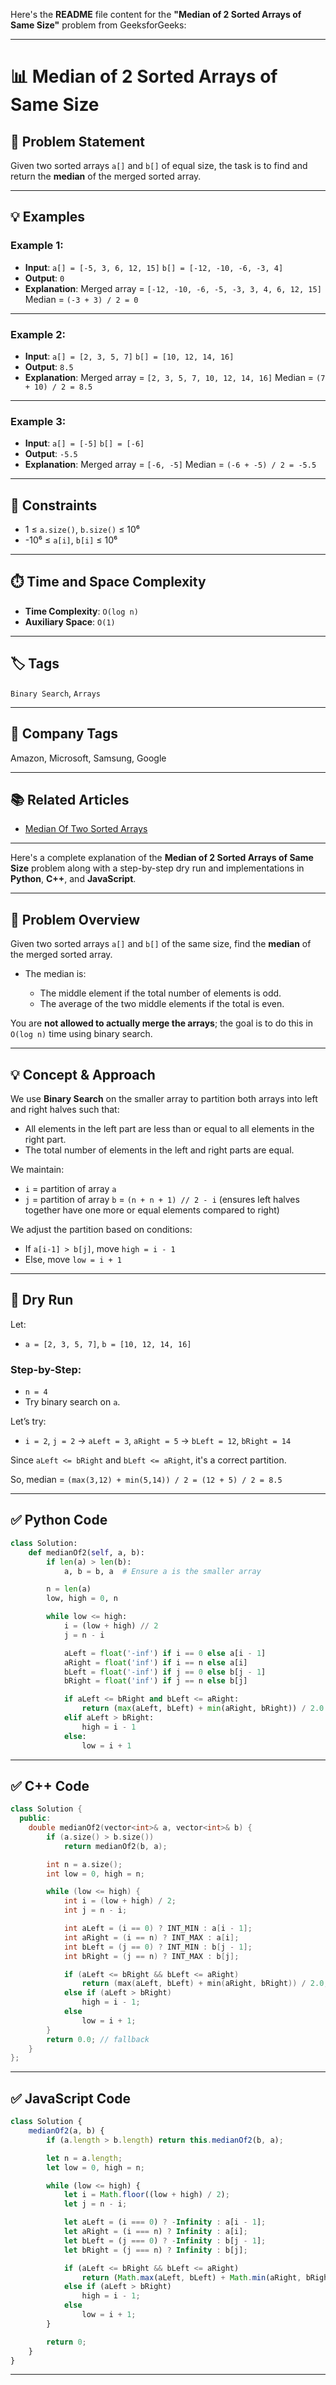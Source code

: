 Here's the **README** file content for the **"Median of 2 Sorted Arrays of Same Size"** problem from GeeksforGeeks:

---

# 📊 Median of 2 Sorted Arrays of Same Size

## 📝 Problem Statement

Given two sorted arrays `a[]` and `b[]` of equal size, the task is to find and return the **median** of the merged sorted array.

---

## 💡 Examples

### Example 1:

* **Input**:
  `a[] = [-5, 3, 6, 12, 15]`
  `b[] = [-12, -10, -6, -3, 4]`
* **Output**: `0`
* **Explanation**:
  Merged array = `[-12, -10, -6, -5, -3, 3, 4, 6, 12, 15]`
  Median = `(-3 + 3) / 2 = 0`

---

### Example 2:

* **Input**:
  `a[] = [2, 3, 5, 7]`
  `b[] = [10, 12, 14, 16]`
* **Output**: `8.5`
* **Explanation**:
  Merged array = `[2, 3, 5, 7, 10, 12, 14, 16]`
  Median = `(7 + 10) / 2 = 8.5`

---

### Example 3:

* **Input**:
  `a[] = [-5]`
  `b[] = [-6]`
* **Output**: `-5.5`
* **Explanation**:
  Merged array = `[-6, -5]`
  Median = `(-6 + -5) / 2 = -5.5`

---

## 📌 Constraints

* 1 ≤ `a.size()`, `b.size()` ≤ 10⁶
* -10⁶ ≤ `a[i]`, `b[i]` ≤ 10⁶

---

## ⏱️ Time and Space Complexity

* **Time Complexity**: `O(log n)`
* **Auxiliary Space**: `O(1)`

---

## 🏷️ Tags

`Binary Search`, `Arrays`

---

## 🏢 Company Tags

Amazon, Microsoft, Samsung, Google

---

## 📚 Related Articles

* [Median Of Two Sorted Arrays](https://www.geeksforgeeks.org/median-of-two-sorted-arrays/)

---

Here's a complete explanation of the **Median of 2 Sorted Arrays of Same Size** problem along with a step-by-step dry run and implementations in **Python**, **C++**, and **JavaScript**.

---

## 📘 Problem Overview

Given two sorted arrays `a[]` and `b[]` of the same size, find the **median** of the merged sorted array.

* The median is:

  * The middle element if the total number of elements is odd.
  * The average of the two middle elements if the total is even.

You are **not allowed to actually merge the arrays**; the goal is to do this in `O(log n)` time using binary search.

---

## 💡 Concept & Approach

We use **Binary Search** on the smaller array to partition both arrays into left and right halves such that:

* All elements in the left part are less than or equal to all elements in the right part.
* The total number of elements in the left and right parts are equal.

We maintain:

* `i` = partition of array `a`
* `j` = partition of array `b` = `(n + n + 1) // 2 - i`
  (ensures left halves together have one more or equal elements compared to right)

We adjust the partition based on conditions:

* If `a[i-1] > b[j]`, move `high = i - 1`
* Else, move `low = i + 1`

---

## 🧠 Dry Run

Let:

* `a = [2, 3, 5, 7]`, `b = [10, 12, 14, 16]`

### Step-by-Step:

* `n = 4`
* Try binary search on `a`.

Let’s try:

* `i = 2`, `j = 2`
  → `aLeft = 3`, `aRight = 5`
  → `bLeft = 12`, `bRight = 14`

Since `aLeft <= bRight` and `bLeft <= aRight`, it's a correct partition.

So, median = `(max(3,12) + min(5,14)) / 2 = (12 + 5) / 2 = 8.5`

---

## ✅ Python Code

```python
class Solution:
    def medianOf2(self, a, b):
        if len(a) > len(b):
            a, b = b, a  # Ensure a is the smaller array

        n = len(a)
        low, high = 0, n

        while low <= high:
            i = (low + high) // 2
            j = n - i

            aLeft = float('-inf') if i == 0 else a[i - 1]
            aRight = float('inf') if i == n else a[i]
            bLeft = float('-inf') if j == 0 else b[j - 1]
            bRight = float('inf') if j == n else b[j]

            if aLeft <= bRight and bLeft <= aRight:
                return (max(aLeft, bLeft) + min(aRight, bRight)) / 2.0
            elif aLeft > bRight:
                high = i - 1
            else:
                low = i + 1
```

---

## ✅ C++ Code

```cpp
class Solution {
  public:
    double medianOf2(vector<int>& a, vector<int>& b) {
        if (a.size() > b.size())
            return medianOf2(b, a);

        int n = a.size();
        int low = 0, high = n;

        while (low <= high) {
            int i = (low + high) / 2;
            int j = n - i;

            int aLeft = (i == 0) ? INT_MIN : a[i - 1];
            int aRight = (i == n) ? INT_MAX : a[i];
            int bLeft = (j == 0) ? INT_MIN : b[j - 1];
            int bRight = (j == n) ? INT_MAX : b[j];

            if (aLeft <= bRight && bLeft <= aRight)
                return (max(aLeft, bLeft) + min(aRight, bRight)) / 2.0;
            else if (aLeft > bRight)
                high = i - 1;
            else
                low = i + 1;
        }
        return 0.0; // fallback
    }
};
```

---

## ✅ JavaScript Code

```javascript
class Solution {
    medianOf2(a, b) {
        if (a.length > b.length) return this.medianOf2(b, a);

        let n = a.length;
        let low = 0, high = n;

        while (low <= high) {
            let i = Math.floor((low + high) / 2);
            let j = n - i;

            let aLeft = (i === 0) ? -Infinity : a[i - 1];
            let aRight = (i === n) ? Infinity : a[i];
            let bLeft = (j === 0) ? -Infinity : b[j - 1];
            let bRight = (j === n) ? Infinity : b[j];

            if (aLeft <= bRight && bLeft <= aRight)
                return (Math.max(aLeft, bLeft) + Math.min(aRight, bRight)) / 2;
            else if (aLeft > bRight)
                high = i - 1;
            else
                low = i + 1;
        }

        return 0;
    }
}
```

---

